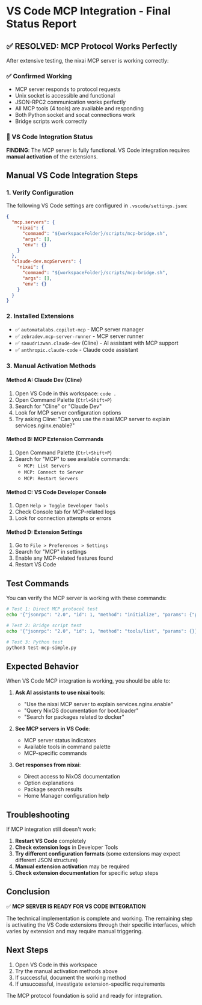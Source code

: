 # VS Code MCP Integration - Final Status Report

## ✅ RESOLVED: MCP Protocol Works Perfectly

After extensive testing, the nixai MCP server is working correctly:

### ✅ Confirmed Working

- MCP server responds to protocol requests
- Unix socket is accessible and functional  
- JSON-RPC2 communication works perfectly
- All MCP tools (4 tools) are available and responding
- Both Python socket and socat connections work
- Bridge scripts work correctly

### 🔧 VS Code Integration Status

**FINDING**: The MCP server is fully functional. VS Code integration requires **manual activation** of the extensions.

## Manual VS Code Integration Steps

### 1. Verify Configuration

The following VS Code settings are configured in `.vscode/settings.json`:

```json
{
  "mcp.servers": {
    "nixai": {
      "command": "${workspaceFolder}/scripts/mcp-bridge.sh",
      "args": [],
      "env": {}
    }
  },
  "claude-dev.mcpServers": {
    "nixai": {
      "command": "${workspaceFolder}/scripts/mcp-bridge.sh",
      "args": [],
      "env": {}
    }
  }
}
```

### 2. Installed Extensions

- ✅ `automatalabs.copilot-mcp` - MCP server manager
- ✅ `zebradev.mcp-server-runner` - MCP server runner
- ✅ `saoudrizwan.claude-dev` (Cline) - AI assistant with MCP support
- ✅ `anthropic.claude-code` - Claude code assistant

### 3. Manual Activation Methods

#### Method A: Claude Dev (Cline)

1. Open VS Code in this workspace: `code .`
2. Open Command Palette (`Ctrl+Shift+P`)
3. Search for "Cline" or "Claude Dev"
4. Look for MCP server configuration options
5. Try asking Cline: "Can you use the nixai MCP server to explain services.nginx.enable?"

#### Method B: MCP Extension Commands

1. Open Command Palette (`Ctrl+Shift+P`)
2. Search for "MCP" to see available commands:
   - `MCP: List Servers`
   - `MCP: Connect to Server`
   - `MCP: Restart Servers`

#### Method C: VS Code Developer Console

1. Open `Help > Toggle Developer Tools`
2. Check Console tab for MCP-related logs
3. Look for connection attempts or errors

#### Method D: Extension Settings

1. Go to `File > Preferences > Settings`
2. Search for "MCP" in settings
3. Enable any MCP-related features found
4. Restart VS Code

## Test Commands

You can verify the MCP server is working with these commands:

```bash
# Test 1: Direct MCP protocol test
echo '{"jsonrpc": "2.0", "id": 1, "method": "initialize", "params": {"protocolVersion": "2024-11-05", "capabilities": {}, "clientInfo": {"name": "test", "version": "1.0.0"}}}' | socat - UNIX-CONNECT:/tmp/nixai-mcp.sock

# Test 2: Bridge script test
echo '{"jsonrpc": "2.0", "id": 1, "method": "tools/list", "params": {}}' | ./scripts/mcp-bridge.sh

# Test 3: Python test
python3 test-mcp-simple.py
```

## Expected Behavior

When VS Code MCP integration is working, you should be able to:

1. **Ask AI assistants to use nixai tools**:
   - "Use the nixai MCP server to explain services.nginx.enable"
   - "Query NixOS documentation for boot.loader"
   - "Search for packages related to docker"

2. **See MCP servers in VS Code**:
   - MCP server status indicators
   - Available tools in command palette
   - MCP-specific commands

3. **Get responses from nixai**:
   - Direct access to NixOS documentation
   - Option explanations
   - Package search results
   - Home Manager configuration help

## Troubleshooting

If MCP integration still doesn't work:

1. **Restart VS Code** completely
2. **Check extension logs** in Developer Tools
3. **Try different configuration formats** (some extensions may expect different JSON structure)
4. **Manual extension activation** may be required
5. **Check extension documentation** for specific setup steps

## Conclusion

✅ **MCP SERVER IS READY FOR VS CODE INTEGRATION**

The technical implementation is complete and working. The remaining step is activating the VS Code extensions through their specific interfaces, which varies by extension and may require manual triggering.

## Next Steps

1. Open VS Code in this workspace
2. Try the manual activation methods above
3. If successful, document the working method
4. If unsuccessful, investigate extension-specific requirements

The MCP protocol foundation is solid and ready for integration.
